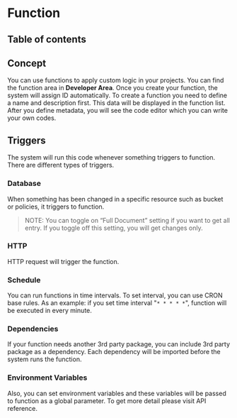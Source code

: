# Function

## Table of contents

## Concept
You can use functions to apply custom logic in your projects. You can find the function area in **Developer Area**. Once you create your function, the system will assign ID automatically. To create a function you need to define a name and description first. This data will be displayed in the function list. After you define metadata, you will see the code editor which you can write your own codes. 

## Triggers
The system will run this code whenever something triggers to function. There are different types of triggers.

### Database
When something has been changed in a specific resource such as bucket or policies, it triggers to function.
> NOTE: You can toggle on “Full Document” setting if you want to get all entry. If you toggle off this setting, you will get changes only.

### HTTP
HTTP request will trigger the function.

### Schedule
You can run functions in time intervals. To set interval, you can use CRON base rules. As an example: if you set time interval "`* * * * *`", function will be executed in every minute.

### Dependencies
If your function needs another 3rd party package, you can include 3rd party package as a dependency. Each dependency will be imported before the system runs the function.

### Environment Variables
Also, you can set environment variables and these variables will be passed to function as a global parameter. To get more detail please visit API reference.
